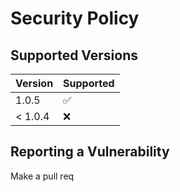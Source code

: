 # Security Policy

## Supported Versions

| Version | Supported          |
| ------- | ------------------ |
| 1.0.5   | :white_check_mark: |
| < 1.0.4 | :x:                |

## Reporting a Vulnerability

Make a pull req
